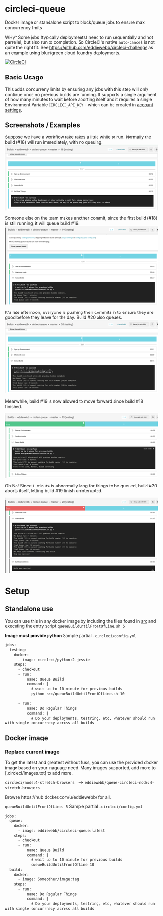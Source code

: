 # circleci-queue
Docker image or standalone script to block/queue jobs to ensure max concurrency limits

WHy?  Some jobs (typically deployments) need to run sequentially and not parrellel, but also run to completion. So CircleCI's native `auto-cancel` is not quite the right fit.
See https://github.com/eddiewebb/circleci-challenge as an example using blue/green cloud foundry deployments.

[![CircleCI](https://circleci.com/gh/eddiewebb/circleci-queue/tree/master.svg?style=svg)](https://circleci.com/gh/eddiewebb/circleci-queue/tree/master)

## Basic Usage
This adds concurreny limits by ensuring any jobs with this step will only continue once no previous builds are running.  It supports a single argument of how many minutes to wait before aborting itself and it requires a single Environment Variable `CIRCLECI_API_KEY` - which can be created in [account settings](https://circleci.com/account/api).


## Screenshots / Examples
Suppose we have a workflow take takes a little while to run.  Normally the build (#18) will run immediately, with no queuing.
![no queuing if only active build](assets/build_noqueue.png)

Someone else on the team makes another commit, since the first build (#18) is still running, it will queue build #19.
![no queuing if only active build](assets/build_queue2.png)

It's late afternoon, everyone is pushing their commits in to ensure they are good before they leave for the day. Build #20 also queues.
![no queuing if only active build](assets/build_queued.png)

Meanwhile, build #19 is now allowed to move forward since build #18 finished.

![no queuing if only active build](assets/build_progressed.png)

Oh No!  Since `1 minute` is abnormally long for things to be queued, build #20 aborts itself, letting build #19 finish uninterupted.

![no queuing if only active build](assets/build_aborted.png)

# Setup

## Standalone use
You can use this in any docker image by including the files found in [src](src) and executing the entry script `queueBuildUntilFrontOfLine.sh 5`

**Image must provide python**
Sample partial `.circleci/config.yml`
```
jobs:
  testing:
    docker:
      - image: circleci/python:2-jessie
    steps:
      - checkout
      - run:
          name: Queue Build
          command: |
            # wait up to 10 minute for previous builds
            python src/queueBuildUntilFrontOfLine.sh 10

      - run:
          name: Do Regular Things
          command: |
            # Do your deployments, testring, etc, whatever should run with single concurrnecy across all builds

```

## Docker image

### Replace current image 
To get the latest and greatest without fuss, you can use the provided docker image based on your lnaguage need. Many images supported, add more to [.circleci/images.txt] to add more.

`circleci/node:4-stretch-browsers ` ==> `eddiewebb/queue-circleci-node:4-stretch-browsers`  

Browse https://hub.docker.com/u/eddiewebb/ for all.

`queueBuildUntilFrontOfLine. 5`
Sample partial `.circleci/config.yml`
```
jobs:
  queue:
    docker:
      - image: eddiewebb/circleci-queue:latest  
    steps:
      - checkout
      - run:
          name: Queue Build
          command: |
            # wait up to 10 minute for previous builds
            queueBuildUntilFrontOfLine 10
  build:
    docker:
      - image: Someother/image:tag
    steps:
      - run:
          name: Do Regular Things
          command: |
            # Do your deployments, testring, etc, whatever should run with single concurrnecy across all builds

```
